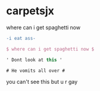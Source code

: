# carpetsjx

where can i get spaghetti now
```diff
-i eat ass-
```
```tex
$ where can i get spaghetti now $
```
```cs
' Dont look at this '
```
```cs
# He vomits all over #
```
you can't see this but u r gay
